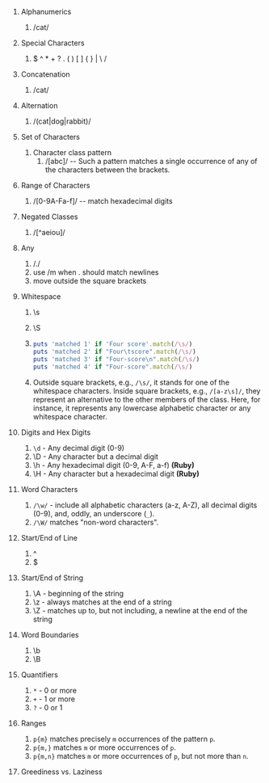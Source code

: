 1. Alphanumerics
   
   1. /cat/
   
2. Special Characters
   
   1. $ ^ * + ? . ( ) [ ] { } | \ /
   
3. Concatenation
   
   1. /cat/
   
4. Alternation
   
   1. /(cat|dog|rabbit)/
   
5. Set of Characters
   1. Character class pattern
      1. /[abc]/ -- Such a pattern matches a single occurrence of any of the characters between the brackets.
   
6. Range of Characters
   
   1. /[0-9A-Fa-f]/ -- match hexadecimal digits
   
7. Negated Classes
   
   1. /[^aeiou]/
   
8. Any

   1. /./
   2. use /m when . should match newlines
   3. move outside the square brackets

9. Whitespace

   1. \s

   2. \S

   3. ```ruby
      puts 'matched 1' if 'Four score'.match(/\s/)
      puts 'matched 2' if "Four\tscore".match(/\s/)
      puts 'matched 3' if "Four-score\n".match(/\s/)
      puts 'matched 4' if "Four-score".match(/\s/)
      ```

   4. Outside square brackets, e.g., `/\s/`, it stands for one of the whitespace characters. Inside square brackets, e.g., `/[a-z\s]/`, they represent an alternative to the other members of the class. Here, for instance, it represents any lowercase alphabetic character or any whitespace character.
   
10. Digits and Hex Digits

    1. `\d` - Any decimal digit (0-9)
    2. \D - Any character but a decimal digit
    3. \h - Any hexadecimal digit (0-9, A-F, a-f) **(Ruby)**
    4. \H - Any character but a hexadecimal digit **(Ruby)**

11. Word Characters

    1. `/\w/` - include all alphabetic characters (a-z, A-Z), all decimal digits (0-9), and, oddly, an underscore (`_`). 
    2. `/\W/` matches "non-word characters".

12. Start/End of Line

    1. ^
    2. $

13. Start/End of String

    1. \A - beginning of the string
    2. \z - always matches at the end of a string
    3. \Z - matches up to, but not including, a newline at the end of the string

14. Word Boundaries

    1. \b
    2. \B

15. Quantifiers

    1. `*` - 0 or more 
    2. `+` - 1 or more
    3. `?` - 0 or 1

16. Ranges

    1. `p{m}` matches precisely `m` occurrences of the pattern `p`.
    2. `p{m,}` matches `m` or more occurrences of `p`.
    3. `p{m,n}` matches `m` or more occurrences of `p`, but not more than `n`.

17. Greediness vs. Laziness

